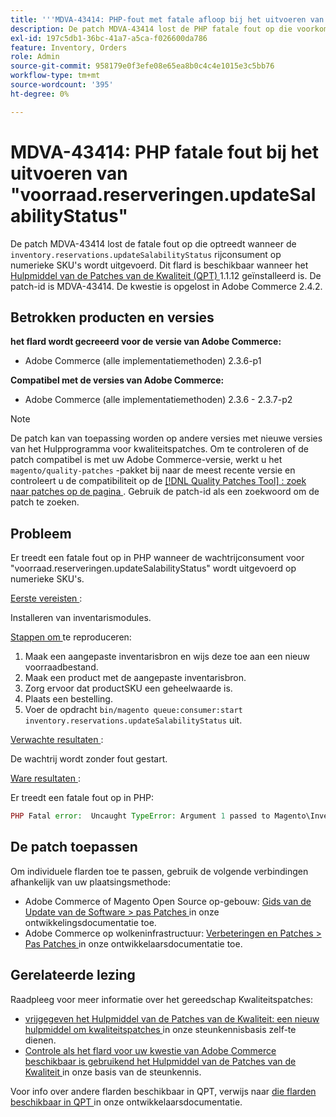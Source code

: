 ```yaml
---
title: '''MDVA-43414: PHP-fout met fatale afloop bij het uitvoeren van "voorraad.reserveringen.updateSalabilityStatus"'
description: De patch MDVA-43414 lost de PHP fatale fout op die voorkomt wanneer het runnen van de ` voorraad.reserveringen.updateSalabilityStatus' rijconsument op numerieke SKUs. Deze patch is beschikbaar wanneer [Quality Patches Tool (QPT)] (/help/announcements/adobe-commerce-announcements/magento-quality-patches-released-new-tool-to-self-serve-quality-patches.md) 1.1.12 is geïnstalleerd. De patch-id is MDVA-43414. De kwestie is opgelost in Adobe Commerce 2.4.2.
exl-id: 197c5db1-36bc-41a7-a5ca-f026600da786
feature: Inventory, Orders
role: Admin
source-git-commit: 958179e0f3efe08e65ea8b0c4c4e1015e3c5bb76
workflow-type: tm+mt
source-wordcount: '395'
ht-degree: 0%

---
```


# MDVA-43414: PHP fatale fout bij het uitvoeren van &quot;voorraad.reserveringen.updateSalabilityStatus&quot;

De patch MDVA-43414 lost de fatale fout op die optreedt wanneer de `inventory.reservations.updateSalabilityStatus` rijconsument op numerieke SKU&#39;s wordt uitgevoerd. Dit flard is beschikbaar wanneer het [ Hulpmiddel van de Patches van de Kwaliteit (QPT) ](/help/announcements/adobe-commerce-announcements/magento-quality-patches-released-new-tool-to-self-serve-quality-patches.md) 1.1.12 geïnstalleerd is. De patch-id is MDVA-43414. De kwestie is opgelost in Adobe Commerce 2.4.2.

## Betrokken producten en versies

**het flard wordt gecreeerd voor de versie van Adobe Commerce:**

* Adobe Commerce (alle implementatiemethoden) 2.3.6-p1

**Compatibel met de versies van Adobe Commerce:**

* Adobe Commerce (alle implementatiemethoden) 2.3.6 - 2.3.7-p2

>[!NOTE]
>
>De patch kan van toepassing worden op andere versies met nieuwe versies van het Hulpprogramma voor kwaliteitspatches. Om te controleren of de patch compatibel is met uw Adobe Commerce-versie, werkt u het `magento/quality-patches` -pakket bij naar de meest recente versie en controleert u de compatibiliteit op de [[!DNL Quality Patches Tool] : zoek naar patches op de pagina ](https://devdocs.magento.com/quality-patches/tool.html#patch-grid) . Gebruik de patch-id als een zoekwoord om de patch te zoeken.

## Probleem

Er treedt een fatale fout op in PHP wanneer de wachtrijconsument voor &quot;voorraad.reserveringen.updateSalabilityStatus&quot; wordt uitgevoerd op numerieke SKU&#39;s.

<u> Eerste vereisten </u>:

Installeren van inventarismodules.

<u> Stappen om </u> te reproduceren:

1. Maak een aangepaste inventarisbron en wijs deze toe aan een nieuw voorraadbestand.
1. Maak een product met de aangepaste inventarisbron.
1. Zorg ervoor dat productSKU een geheelwaarde is.
1. Plaats een bestelling.
1. Voer de opdracht `bin/magento queue:consumer:start inventory.reservations.updateSalabilityStatus` uit.

<u> Verwachte resultaten </u>:

De wachtrij wordt zonder fout gestart.

<u> Ware resultaten </u>:

Er treedt een fatale fout op in PHP:

```PHP
PHP Fatal error:  Uncaught TypeError: Argument 1 passed to Magento\InventoryIndexer\Model\Queue\UpdateIndexSalabilityStatus\IndexProcessor::getIndexSalabilityStatus() must be of the type string, int given, called in /vendor/magento/module-inventory-indexer/Model/Queue/UpdateIndexSalabilityStatus/IndexProcessor.php on line 119 and defined in /vendor/magento/module-inventory-indexer/Model/Queue/UpdateIndexSalabilityStatus/IndexProcessor.php:136
```

## De patch toepassen

Om individuele flarden toe te passen, gebruik de volgende verbindingen afhankelijk van uw plaatsingsmethode:

* Adobe Commerce of Magento Open Source op-gebouw: [ Gids van de Update van de Software > pas Patches ](https://devdocs.magento.com/guides/v2.4/comp-mgr/patching/mqp.html) in onze ontwikkelingsdocumentatie toe.
* Adobe Commerce op wolkeninfrastructuur: [ Verbeteringen en Patches > Pas Patches ](https://devdocs.magento.com/cloud/project/project-patch.html) in onze ontwikkelaarsdocumentatie toe.

## Gerelateerde lezing

Raadpleeg voor meer informatie over het gereedschap Kwaliteitspatches:

* [ vrijgegeven het Hulpmiddel van de Patches van de Kwaliteit: een nieuw hulpmiddel om kwaliteitspatches ](/help/announcements/adobe-commerce-announcements/magento-quality-patches-released-new-tool-to-self-serve-quality-patches.md) in onze steunkennisbasis zelf-te dienen.
* [ Controle als het flard voor uw kwestie van Adobe Commerce beschikbaar is gebruikend het Hulpmiddel van de Patches van de Kwaliteit ](/help/support-tools/patches-available-in-qpt-tool/check-patch-for-magento-issue-with-magento-quality-patches.md) in onze basis van de steunkennis.

Voor info over andere flarden beschikbaar in QPT, verwijs naar [ die flarden beschikbaar in QPT ](https://devdocs.magento.com/quality-patches/tool.html#patch-grid) in onze ontwikkelaarsdocumentatie.
